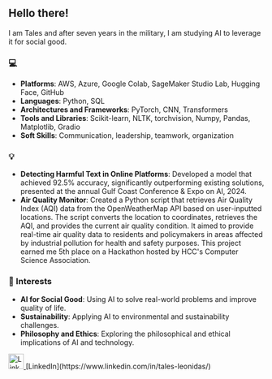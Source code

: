## Hello there!

I am Tales and after seven years in the military, I am studying AI to leverage it for social good.

### 💻 
- **Platforms**: AWS, Azure, Google Colab, SageMaker Studio Lab, Hugging Face, GitHub  
- **Languages**: Python, SQL
- **Architectures and Frameworks**: PyTorch, CNN, Transformers
- **Tools and Libraries**: Scikit-learn, NLTK, torchvision, Numpy, Pandas, Matplotlib, Gradio  
- **Soft Skills**: Communication, leadership, teamwork, organization

### 💡 
- **Detecting Harmful Text in Online Platforms**: Developed a model that achieved 92.5% accuracy, significantly outperforming existing solutions, presented at the annual Gulf Coast Conference & Expo on AI, 2024. 
- **Air Quality Monitor**: Created a Python script that retrieves Air Quality Index (AQI) data from the OpenWeatherMap API based on user-inputted locations. The script converts the location to coordinates, retrieves the AQI, and provides the current air quality condition. It aimed to provide real-time air quality data to residents and policymakers in areas affected by industrial pollution for health and safety purposes. This project earned me 5th place on a Hackathon hosted by HCC's Computer Science Association.

### 🌟 Interests 
- **AI for Social Good**: Using AI to solve real-world problems and improve quality of life.
- **Sustainability**: Applying AI to environmental and sustainability challenges.
- **Philosophy and Ethics**: Exploring the philosophical and ethical implications of AI and technology.

<a href="https://www.linkedin.com/in/your-profile/" target="_blank">
    <img src="https://cdn.jsdelivr.net/npm/simple-icons@v3/icons/linkedin.svg" alt="LinkedIn" style="width:30px;height:30px;">
</a>
[LinkedIn](https://www.linkedin.com/in/tales-leonidas/)

